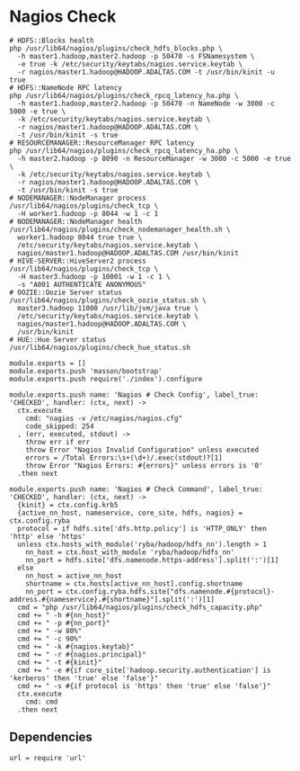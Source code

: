 
# Nagios Check

```
# HDFS::Blocks health
php /usr/lib64/nagios/plugins/check_hdfs_blocks.php \
  -h master1.hadoop,master2.hadoop -p 50470 -s FSNamesystem \
  -e true -k /etc/security/keytabs/nagios.service.keytab \
  -r nagios/master1.hadoop@HADOOP.ADALTAS.COM -t /usr/bin/kinit -u true
# HDFS::NameNode RPC latency
php /usr/lib64/nagios/plugins/check_rpcq_latency_ha.php \
  -h master1.hadoop,master2.hadoop -p 50470 -n NameNode -w 3000 -c 5000 -e true \
  -k /etc/security/keytabs/nagios.service.keytab \
  -r nagios/master1.hadoop@HADOOP.ADALTAS.COM \
  -t /usr/bin/kinit -s true
# RESOURCEMANAGER::ResourceManager RPC latency
php /usr/lib64/nagios/plugins/check_rpcq_latency_ha.php \
  -h master2.hadoop -p 8090 -n ResourceManager -w 3000 -c 5000 -e true \
  -k /etc/security/keytabs/nagios.service.keytab \
  -r nagios/master1.hadoop@HADOOP.ADALTAS.COM \
  -t /usr/bin/kinit -s true
# NODEMANAGER::NodeManager process
/usr/lib64/nagios/plugins/check_tcp \
  -H worker1.hadoop -p 8044 -w 1 -c 1
# NODEMANAGER::NodeManager health
/usr/lib64/nagios/plugins/check_nodemanager_health.sh \
  worker1.hadoop 8044 true true \
  /etc/security/keytabs/nagios.service.keytab \
  nagios/master1.hadoop@HADOOP.ADALTAS.COM /usr/bin/kinit
# HIVE-SERVER::HiveServer2 process
/usr/lib64/nagios/plugins/check_tcp \
  -H master3.hadoop -p 10001 -w 1 -c 1 \
  -s "A001 AUTHENTICATE ANONYMOUS"
# OOZIE::Oozie Server status
/usr/lib64/nagios/plugins/check_oozie_status.sh \
  master3.hadoop 11000 /usr/lib/jvm/java true \
  /etc/security/keytabs/nagios.service.keytab \
  nagios/master1.hadoop@HADOOP.ADALTAS.COM \
  /usr/bin/kinit
# HUE::Hue Server status
/usr/lib64/nagios/plugins/check_hue_status.sh
```

    module.exports = []
    module.exports.push 'masson/bootstrap'
    module.exports.push require('./index').configure

    module.exports.push name: 'Nagios # Check Config', label_true: 'CHECKED', handler: (ctx, next) ->
      ctx.execute
        cmd: "nagios -v /etc/nagios/nagios.cfg"
        code_skipped: 254
      , (err, executed, stdout) ->
        throw err if err
        throw Error "Nagios Invalid Configuration" unless executed
        errors = /Total Errors:\s+(\d+)/.exec(stdout)?[1]
        throw Error "Nagios Errors: #{errors}" unless errors is '0'
      .then next

    module.exports.push name: 'Nagios # Check Command', label_true: 'CHECKED', handler: (ctx, next) ->
      {kinit} = ctx.config.krb5
      {active_nn_host, nameservice, core_site, hdfs, nagios} = ctx.config.ryba
      protocol = if hdfs.site['dfs.http.policy'] is 'HTTP_ONLY' then 'http' else 'https'
      unless ctx.hosts_with_module('ryba/hadoop/hdfs_nn').length > 1
        nn_host = ctx.host_with_module 'ryba/hadoop/hdfs_nn'
        nn_port = hdfs.site['dfs.namenode.https-address'].split(':')[1]
      else
        nn_host = active_nn_host
        shortname = ctx.hosts[active_nn_host].config.shortname
        nn_port = ctx.config.ryba.hdfs.site["dfs.namenode.#{protocol}-address.#{nameservice}.#{shortname}"].split(':')[1]
      cmd = "php /usr/lib64/nagios/plugins/check_hdfs_capacity.php"
      cmd += " -h #{nn_host}"
      cmd += " -p #{nn_port}"
      cmd += " -w 80%"
      cmd += " -c 90%"
      cmd += " -k #{nagios.keytab}"
      cmd += " -r #{nagios.principal}"
      cmd += " -t #{kinit}"
      cmd += " -e #{if core_site['hadoop.security.authentication'] is 'kerberos' then 'true' else 'false'}"
      cmd += " -s #{if protocol is 'https' then 'true' else 'false'}"
      ctx.execute
        cmd: cmd
      .then next

## Dependencies

    url = require 'url'


